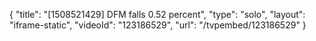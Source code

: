 {
    "title": "[1508521429] DFM falls 0.52 percent",
    "type": "solo",
    "layout": "iframe-static",
    "videoId": "123186529",
    "url": "\/tvpembed\/123186529"
}